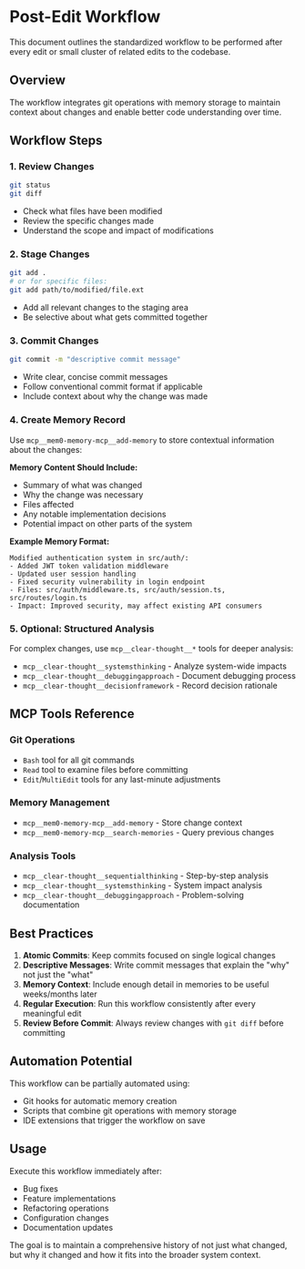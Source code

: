 # Post-Edit Workflow

This document outlines the standardized workflow to be performed after every edit or small cluster of related edits to the codebase.

## Overview

The workflow integrates git operations with memory storage to maintain context about changes and enable better code understanding over time.

## Workflow Steps

### 1. Review Changes
```bash
git status
git diff
```
- Check what files have been modified
- Review the specific changes made
- Understand the scope and impact of modifications

### 2. Stage Changes
```bash
git add .
# or for specific files:
git add path/to/modified/file.ext
```
- Add all relevant changes to the staging area
- Be selective about what gets committed together

### 3. Commit Changes
```bash
git commit -m "descriptive commit message"
```
- Write clear, concise commit messages
- Follow conventional commit format if applicable
- Include context about why the change was made

### 4. Create Memory Record
Use `mcp__mem0-memory-mcp__add-memory` to store contextual information about the changes:

**Memory Content Should Include:**
- Summary of what was changed
- Why the change was necessary
- Files affected
- Any notable implementation decisions
- Potential impact on other parts of the system

**Example Memory Format:**
```
Modified authentication system in src/auth/: 
- Added JWT token validation middleware
- Updated user session handling
- Fixed security vulnerability in login endpoint
- Files: src/auth/middleware.ts, src/auth/session.ts, src/routes/login.ts
- Impact: Improved security, may affect existing API consumers
```

### 5. Optional: Structured Analysis
For complex changes, use `mcp__clear-thought__*` tools for deeper analysis:
- `mcp__clear-thought__systemsthinking` - Analyze system-wide impacts
- `mcp__clear-thought__debuggingapproach` - Document debugging process
- `mcp__clear-thought__decisionframework` - Record decision rationale

## MCP Tools Reference

### Git Operations
- `Bash` tool for all git commands
- `Read` tool to examine files before committing
- `Edit`/`MultiEdit` tools for any last-minute adjustments

### Memory Management
- `mcp__mem0-memory-mcp__add-memory` - Store change context
- `mcp__mem0-memory-mcp__search-memories` - Query previous changes

### Analysis Tools
- `mcp__clear-thought__sequentialthinking` - Step-by-step analysis
- `mcp__clear-thought__systemsthinking` - System impact analysis
- `mcp__clear-thought__debuggingapproach` - Problem-solving documentation

## Best Practices

1. **Atomic Commits**: Keep commits focused on single logical changes
2. **Descriptive Messages**: Write commit messages that explain the "why" not just the "what"
3. **Memory Context**: Include enough detail in memories to be useful weeks/months later
4. **Regular Execution**: Run this workflow consistently after every meaningful edit
5. **Review Before Commit**: Always review changes with `git diff` before committing

## Automation Potential

This workflow can be partially automated using:
- Git hooks for automatic memory creation
- Scripts that combine git operations with memory storage
- IDE extensions that trigger the workflow on save

## Usage

Execute this workflow immediately after:
- Bug fixes
- Feature implementations
- Refactoring operations
- Configuration changes
- Documentation updates

The goal is to maintain a comprehensive history of not just what changed, but why it changed and how it fits into the broader system context.